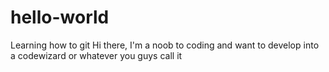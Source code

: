 # hello-world
Learning how to git
Hi there, I'm a noob to coding and want to develop into a codewizard or whatever you guys call it

